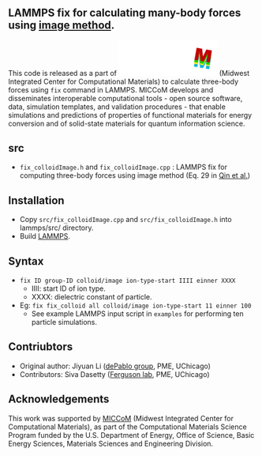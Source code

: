 LAMMPS fix for calculating many-body forces using [image method](https://aip.scitation.org/doi/full/10.1063/1.4962832).
-----------------------------------------------------------------

This code is released as a part of [<img src="/misc/MICCoM_logo_white_transparent.png" alt="http://miccom-center.org/index" title="MICCoM" width="200"/>](http://miccom-center.org/index) (Midwest Integrated Center for Computational Materials) to calculate three-body forces using `fix` command in LAMMPS. MICCoM develops and disseminates interoperable computational tools - open source software, data, simulation templates, and validation procedures - that enable simulations and predictions of properties of functional materials for energy conversion and of solid-state materials for quantum information science.


src
--------
- `fix_colloidImage.h` and `fix_colloidImage.cpp` : LAMMPS fix for computing three-body forces using image method (Eq. 29 in [Qin et al.](https://aip.scitation.org/doi/full/10.1063/1.4962832))

Installation
------------
- Copy `src/fix_colloidImage.cpp` and `src/fix_colloidImage.h` into lammps/src/ directory.
- Build [LAMMPS](https://docs.lammps.org/Build_cmake.html).

Syntax
-------
- `fix ID group-ID colloid/image ion-type-start IIII einner XXXX`
	- IIII: start ID of ion type.
	- XXXX: dielectric constant of particle.
- Eg: `fix fix_colloid all colloid/image ion-type-start 11 einner 100`
	- See example LAMMPS input script in `examples` for performing ten particle simulations. 

Contriubtors
------------
- Original author: Jiyuan Li ([dePablo group](https://pme.uchicago.edu/group/de-pablo-group), PME, UChicago)
- Contributors: Siva Dasetty ([Ferguson lab](https://www.ferglab.com), PME, UChicago)

Acknowledgements
----------------
This work was supported by [MICCoM](http://miccom-center.org/index) (Midwest Integrated Center for Computational Materials), as part of the Computational Materials Science Program funded by the U.S. Department of Energy, Office of Science, Basic Energy Sciences, Materials Sciences and Engineering Division.
